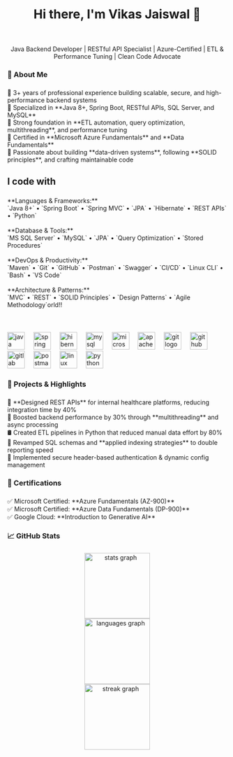 <h1 align="center">Hi there, I'm Vikas Jaiswal 👋</h1>

###

<br clear="both">

<p align="center">Java Backend Developer | RESTful API Specialist | Azure-Certified | ETL & Performance Tuning | Clean Code Advocate</p>

###

<h3 align="left">💼 About Me</h3>

###

<p align="left">🔹 3+ years of professional experience building scalable, secure, and high-performance backend systems  <br>🔹 Specialized in **Java 8+, Spring Boot, RESTful APIs, SQL Server, and MySQL**  <br>🔹 Strong foundation in **ETL automation, query optimization, multithreading**, and performance tuning  <br>🔹 Certified in **Microsoft Azure Fundamentals** and **Data Fundamentals**  <br>🔹 Passionate about building **data-driven systems**, following **SOLID principles**, and crafting maintainable code</p>

###

<h2 align="left">I code with</h2>

###

<p align="left">**Languages & Frameworks:**  <br>`Java 8+` • `Spring Boot` • `Spring MVC` • `JPA` • `Hibernate` • `REST APIs` • `Python`<br><br>**Database & Tools:**  <br>`MS SQL Server` • `MySQL` • `JPA` • `Query Optimization` • `Stored Procedures`<br><br>**DevOps & Productivity:**  <br>`Maven` • `Git` • `GitHub` • `Postman` • `Swagger` • `CI/CD` • `Linux CLI` • `Bash` • `VS Code`<br><br>**Architecture & Patterns:**  <br>`MVC` • `REST` • `SOLID Principles` • `Design Patterns` • `Agile Methodology`orld!!</p> <br>

###

<div align="left">
  <img src="https://skillicons.dev/icons?i=java" height="40" alt="java logo"  />
  <img width="12" />
  <img src="https://skillicons.dev/icons?i=spring" height="40" alt="spring logo"  />
  <img width="12" />
  <img src="https://skillicons.dev/icons?i=hibernate" height="40" alt="hibernate logo"  />
  <img width="12" />
  <img src="https://skillicons.dev/icons?i=mysql" height="40" alt="mysql logo"  />
  <img width="12" />
  <img src="https://cdn.jsdelivr.net/gh/devicons/devicon/icons/microsoftsqlserver/microsoftsqlserver-plain.svg" height="40" alt="microsoftsqlserver logo"  />
  <img width="12" />
  <img src="https://skillicons.dev/icons?i=maven" height="40" alt="apachemaven logo"  />
  <img width="12" />
  <img src="https://skillicons.dev/icons?i=git" height="40" alt="git logo"  />
  <img width="12" />
  <img src="https://skillicons.dev/icons?i=github" height="40" alt="github logo"  />
  <img width="12" />
  <img src="https://skillicons.dev/icons?i=gitlab" height="40" alt="gitlab logo"  />
  <img width="12" />
  <img src="https://skillicons.dev/icons?i=postman" height="40" alt="postman logo"  />
  <img width="12" />
  <img src="https://skillicons.dev/icons?i=linux" height="40" alt="linux logo"  />
  <img width="12" />
  <img src="https://skillicons.dev/icons?i=py" height="40" alt="python logo"  />
</div>

###

<h3 align="left">🚀 Projects & Highlights</h3>

###

<p align="left">🔧 **Designed REST APIs** for internal healthcare platforms, reducing integration time by 40%<br>🧵 Boosted backend performance by 30% through **multithreading** and async processing<br>🛢️ Created ETL pipelines in Python that reduced manual data effort by 80%<br>🧠 Revamped SQL schemas and **applied indexing strategies** to double reporting speed<br>🔐 Implemented secure header-based authentication & dynamic config management</p>

###

<h3 align="left">📜 Certifications</h3>

###

<p align="left">✅ Microsoft Certified: **Azure Fundamentals (AZ-900)**<br>✅ Microsoft Certified: **Azure Data Fundamentals (DP-900)**<br>✅ Google Cloud: **Introduction to Generative AI**</p>

###

<h3 align="left">📈 GitHub Stats</h3>

###

<div align="center">
  <img src="https://github-readme-stats.vercel.app/api?username=vikas794&hide_title=false&hide_rank=false&show_icons=true&include_all_commits=true&count_private=true&disable_animations=false&theme=onedark&locale=en&hide_border=true&order=1" height="150" alt="stats graph" /> <br>
  <img src="https://github-readme-stats.vercel.app/api/top-langs?username=vikas794&locale=en&hide_title=false&layout=compact&card_width=320&langs_count=5&theme=onedark&hide_border=true&order=2" height="150" alt="languages graph" /> <br>
  <img src="https://streak-stats.demolab.com?user=vikas794&locale=en&mode=daily&theme=onedark&hide_border=true&border_radius=15&date_format=j%20M%5B%20Y%5D&order=3" height="150" alt="streak graph"  />
</div>

###
